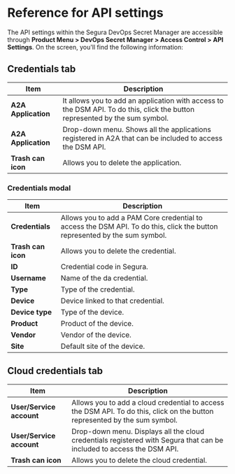 # Reference for API settings

The API settings within the Segura DevOps Secret Manager are accessible through **Product Menu > DevOps Secret Manager > Access Control > API Settings**. On the screen, you'll find the following information:

## Credentials tab

| Item                      | Description                                                                                                                 |
| ------------------------- | --------------------------------------------------------------------------------------------------------------------------- |
| **A2A Application** | It allows you to add an application with access to the DSM API. To do this, click the button represented by the sum symbol. |
| **A2A Application** | Drop-down menu. Shows all the applications registered in A2A that can be included to access the DSM API.                    |
| **Trash can icon**  | Allows you to delete the application.                                                                                       |

### Credentials modal

| Item                     | Description                                                                                                                |
| ------------------------ | -------------------------------------------------------------------------------------------------------------------------- |
| **Credentials**    | Allows you to add a PAM Core credential to access the DSM API. To do this, click the button represented by the sum symbol. |
| **Trash can icon** | Allows you to delete the credential.                                                                                       |
| **ID**             | Credential code in Segura.                                                                                            |
| **Username**            | Name of the da credential.                                                                                                 |
| **Type**                | Type of the credential.                                                                                                    |
| **Device**              | Device linked to that credential.                                                                                          |
| **Device type**         | Type of the device.                                                                                                        |
| **Product**             | Product of the device.                                                                                                     |
| **Vendor**              | Vendor of the device.                                                                                                      |
| **Site**                | Default site of the device.                                                                                                |

## Cloud credentials tab

| Item                           | Description                                                                                                                |
| ------------------------------ | -------------------------------------------------------------------------------------------------------------------------- |
| **User/Service account** | Allows you to add a cloud credential to access the DSM API. To do this, click on the button represented by the sum symbol. |
| **User/Service account** | Drop-down menu. Displays all the cloud credentials registered with Segura that can be included to access the DSM API. |
| **Trash can icon**       | Allows you to delete the cloud credential.                                                                                 |